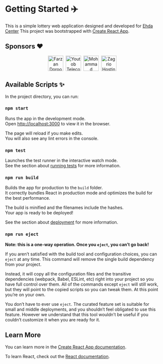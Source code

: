 # Getting Started ✈️

This is a simple lottery web application designed and developed for [Ehda Center](https://ehdacenter.ir)
This project was bootstrapped with [Create React App](https://github.com/facebook/create-react-app).

## Sponsors ❤️

<p align="center">
    <!-- real-sponsors --><a href="https://github.com/information-security"><img src="https://github.com/information-security.png" width="50px" alt="Farzan Doroodgar" /></a>&nbsp;&nbsp;<a href="https://github.com/utob-ir"><img src="https://github.com/utob-ir.png" width="50px" alt="Youtob Telecom Inc" /></a>&nbsp;&nbsp;<a href="https://github.com/themshday"><img src="https://github.com/themshday.png" width="50px" alt="Mohammad Shadmani" /></a>&nbsp;&nbsp;<a href="https://github.com/Zagrio"><img src="https://github.com/zagrio.png" width="50px" alt="Zagrio Hosting" /></a>
</p>

## Available Scripts ✨

In the project directory, you can run:

### `npm start`

Runs the app in the development mode.\
Open [http://localhost:3000](http://localhost:3000) to view it in the browser.

The page will reload if you make edits.\
You will also see any lint errors in the console.

### `npm test`

Launches the test runner in the interactive watch mode.\
See the section about [running tests](https://facebook.github.io/create-react-app/docs/running-tests) for more information.

### `npm run build`

Builds the app for production to the `build` folder.\
It correctly bundles React in production mode and optimizes the build for the best performance.

The build is minified and the filenames include the hashes.\
Your app is ready to be deployed!

See the section about [deployment](https://facebook.github.io/create-react-app/docs/deployment) for more information.

### `npm run eject`

**Note: this is a one-way operation. Once you `eject`, you can’t go back!**

If you aren’t satisfied with the build tool and configuration choices, you can `eject` at any time. This command will remove the single build dependency from your project.

Instead, it will copy all the configuration files and the transitive dependencies (webpack, Babel, ESLint, etc) right into your project so you have full control over them. All of the commands except `eject` will still work, but they will point to the copied scripts so you can tweak them. At this point you’re on your own.

You don’t have to ever use `eject`. The curated feature set is suitable for small and middle deployments, and you shouldn’t feel obligated to use this feature. However we understand that this tool wouldn’t be useful if you couldn’t customize it when you are ready for it.

## Learn More

You can learn more in the [Create React App documentation](https://facebook.github.io/create-react-app/docs/getting-started).

To learn React, check out the [React documentation](https://reactjs.org/).
